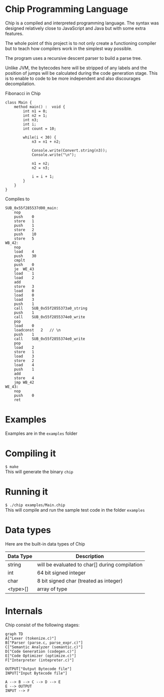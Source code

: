 # Chip Programming Language

Chip is a compiled and interpreted programming language. The syntax was designed relatively close to JavaScript and Java but with some extra features.

The whole point of this project is to not only create a functioning compiler but to teach how compilers work in the simplest way possible.

The program uses a recursive descent parser to build a parse tree. 

Unlike JVM, the bytecodes here will be stripped of any labels and the position of jumps will be calculated during the code generation stage. This is to enable to code to be more independent and also discourages decompilation. 

Fibonacci in Chip

```
class Main {
	method main() :  void {
		int n1 = 0;
		int n2 = 1;
		int n3;
		int i;
		int count = 10;    

		while(i < 30) {    
			n3 = n1 + n2;    

			Console.write(Convert.string(n3));
			Console.write("\n");    

			n1 = n2;    
			n2 = n3;  

			i = i + 1;
		}
	}
}
```

Compiles to

```
SUB_0x55f285537d00_main:
	nop
	push	0
	store	1
	push	1
	store	2
	push	10
	store	5
WB_42:
	nop
	load	4
	push	30
	cmplt
	push	0
	je	WE_43
	load	1
	load	2
	add
	store	3
	load	0
	load	0
	load	3
	push	1
	call	SUB_0x55f2855373a0_string
	push	1
	call	SUB_0x55f2855374e0_write
	pop	
	load	0
	loadconst	2	// \n
	push	1
	call	SUB_0x55f2855374e0_write
	pop	
	load	2
	store	1
	load	3
	store	2
	load	4
	push	1
	add
	store	4
	jmp	WB_42
WE_43:
	nop
	push	0
	ret
```

# Examples
Examples are in the ```examples``` folder

# Compiling it

```$ make```<br />
This will generate the binary ```chip```


# Running it
```$ ./chip examples/Main.chip```<br />
This will compile and run the sample test code in the folder ```examples```

# Data types

Here are the built-in data types of Chip

|  Data Type     |Description                                       |
|----------------|--------------------------------------------------|
|string          | will be evaluated to char\[\] during compilation |
|int             | 64 bit signed integer                            |
|char            | 8 bit signed char (treated as integer)           |
|\<type\>\[\]    | array of type                                    |

# Internals
Chip consist of the following stages:
```mermaid
graph TD
A["Lexer (tokenize.c)"]  
B["Parser (parse.c, parse_expr.c)"]
C["Semantic Analyzer (semantic.c)"]
D["Code Generation (codegen.c)"]
E["Code Optimizer (optimize.c)"]
F["Interpreter (intepreter.c)"]

OUTPUT["Output Bytecode file"]
INPUT["Input Bytecode file"]

A --> B --> C --> D --> E
E --> OUTPUT
INPUT --> F